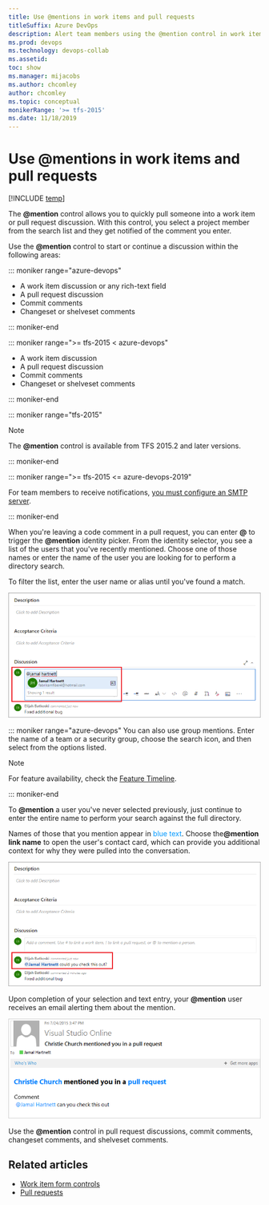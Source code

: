 ```yaml
---
title: Use @mentions in work items and pull requests 
titleSuffix: Azure DevOps 
description: Alert team members using the @mention control in work items and pull requests 
ms.prod: devops
ms.technology: devops-collab
ms.assetid: 
toc: show
ms.manager: mijacobs
ms.author: chcomley
author: chcomley
ms.topic: conceptual
monikerRange: '>= tfs-2015'
ms.date: 11/18/2019
---
```


# Use &#64;mentions in work items and pull requests

[!INCLUDE [temp](../_shared/version-ts-tfs-2015-2016.md)]

The <strong>@mention</strong> control allows you to quickly pull someone into a work item or pull request discussion. With this control, you select a project member from the search list and they get notified of the comment you enter. 

Use the <strong>@mention</strong> control to start or continue a discussion within the following areas:

::: moniker range="azure-devops"

- A work item discussion or any rich-text field
- A pull request discussion
- Commit comments
- Changeset or shelveset comments

::: moniker-end

::: moniker range=">= tfs-2015 < azure-devops"

- A work item discussion 
- A pull request discussion
- Commit comments
- Changeset or shelveset comments

::: moniker-end

::: moniker range="tfs-2015"

> [!NOTE]
> The <strong>@mention</strong> control is available from TFS 2015.2 and later versions.

::: moniker-end

<a id="mention-person-id">  </a>

::: moniker range=">= tfs-2015 <= azure-devops-2019"

For team members to receive notifications, [you must configure an SMTP server](/azure/devops/server/admin/setup-customize-alerts).

::: moniker-end

When you're leaving a code comment in a pull request, you can enter **@** to trigger the <strong>@mention</strong> identity picker. From the identity selector, you see a list of the users that you've recently mentioned. Choose one of those names or enter the name of the user you are looking for to perform a directory search.  

To filter the list, enter the user name or alias until you've found a match.

![Web portal, Pull Request, Type a user name or email alias to locate a match](_img/at-mention-pr-type-name.png)  

::: moniker range="azure-devops"
You can also use group mentions. Enter the name of a team or a security group, choose the search icon, and then select from the options listed.

> [!NOTE]
> For feature availability, check the [Feature Timeline](https://docs.microsoft.com/azure/devops/release-notes/features-timeline).

::: moniker-end

To <strong>@mention</strong> a user you've never selected previously, just continue to enter the entire name to perform your search against the full directory.  

Names of those that you mention appear in <span style="color:#0099FF">blue text</span>. Choose the<strong>@mention link name</strong> to open the user's contact card, which can provide you additional context for why they were pulled into the conversation.  

![Web portal, At mention user contact card accessible](_img/at-mention-link-to-user-contact-card.png)  

Upon completion of your selection and text entry, your <strong>@mention</strong> user receives an email alerting them about the mention.  

![Email sent to at-mention user organization](_img/mail-to-at-mention-user.png)

Use the <strong>@mention</strong> control in pull request discussions, commit comments, changeset comments, and shelveset comments.

## Related articles

- [Work item form controls](../boards/work-items/work-item-form-controls.md)  
- [Pull requests](../repos/git/pullrequest.md)
